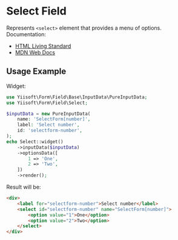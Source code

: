 # Select Field

Represents `<select>` element that provides a menu of options. Documentation:

- [HTML Living Standard](https://html.spec.whatwg.org/multipage/form-elements.html#the-select-element)
- [MDN Web Docs](https://developer.mozilla.org/docs/Web/HTML/Element/select)

## Usage Example

Widget:

```php
use Yiisoft\Form\Field\Base\InputData\PureInputData;
use Yiisoft\Form\Field\Select;

$inputData = new PureInputData(
    name: 'SelectForm[number]',
    label: 'Select number',
    id: 'selectform-number',
);
echo Select::widget()
    ->inputData($inputData)
    ->optionsData([
        1 => 'One',
        2 => 'Two',
    ])
    ->render();
```

Result will be:

```html
<div>
    <label for="selectform-number">Select number</label>
    <select id="selectform-number" name="SelectForm[number]">
        <option value="1">One</option>
        <option value="2">Two</option>
    </select>
</div>
```
